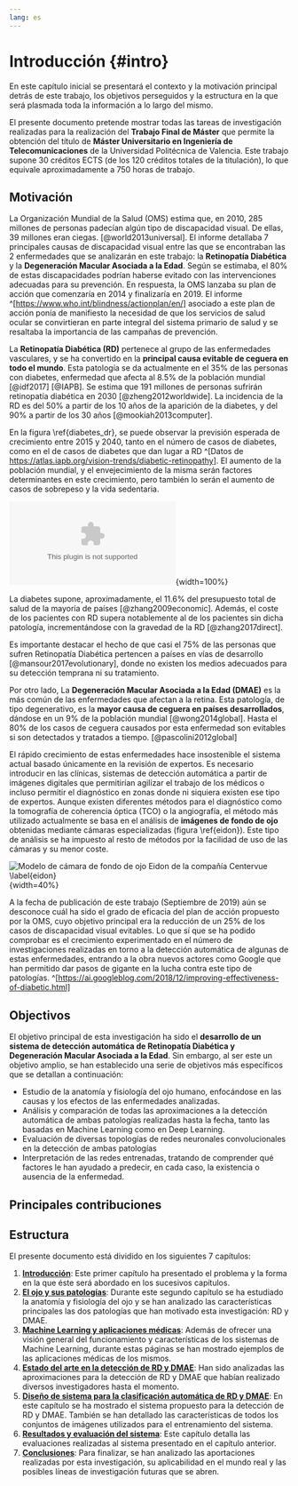 ```yaml
---
lang: es
---
```


<!--
Para crear PDF: make pdf
For italic, add one * on either side of the text
For bold, add two * on either side of the text
For bold and italic, add _** on either side of the text
Ejemplo cita: [@Cousteau1963]
Latex: (@ref_for_eqn1) $f(x) = ax^3 + bx^2 + cx + d$
Lista desordenada:
    - item
    - item

For syntax highlighting in code blocks, add three "`"
characters before and after a code block:

```python
mood = 'happy'
if mood == 'happy':
    print("I am a happy robot")
```

Alternatively, you can also use LaTeX to create a code block as shown
in the Java example below: \lstinputlisting[style=javaCodeStyle,
caption=Main.java]{source/code/HelloWorld.java}

If you use `javaCodeStyle` as defined in the `preamble.tex`, it is
best to keep the maximum line length in the source code at 80
characters.


Figures can be added with the following syntax:
![my_caption \label{my_label}](source/figures/my_image.pdf){ width=50% }

For details on setting attributes like width and height, see:
http://pandoc.org/MANUAL.html#extension-link_attributes

![RV Calypso is a former British Royal Navy minesweeper converted into
a research vessel for the oceanographic researcher Jacques-Yves Cousteau.
It was equipped with a mobile laboratory for underwater field researc
h. \label{ref_a_figure}](source/figures/example_figure.pdf){ width=100% }


-->



# Introducción {#intro}

En este capítulo inicial se presentará el contexto y la
motivación principal detrás de este trabajo, los objetivos perseguidos
y la estructura en la que será plasmada toda la información a lo largo
del mismo.

El presente documento pretende mostrar todas las tareas de
investigación realizadas para la realización del **Trabajo Final de
Máster** que permite la obtención del título de **Máster Universitario
en Ingeniería de Telecomunicaciones** de la Universidad Politécnica de
Valencia. Este trabajo supone 30 créditos ECTS (de los
120 créditos totales de la titulación), lo que equivale
aproximadamente a 750 horas de trabajo.

## Motivación

La Organización Mundial de la Salud (OMS) estima que, en 2010, 285
millones de personas padecían algún tipo de discapacidad visual. De
ellas, 39 millones eran ciegas. [@world2013universal]. El informe
detallaba 7 principales causas de discapacidad visual entre las que se
encontraban las 2 enfermedades que se analizarán en este trabajo: la
**Retinopatía Diabética** y la **Degeneración Macular Asociada a la
Edad**. Según se estimaba, el 80% de estas discapacidades podrían
haberse evitado con las intervenciones adecuadas para su
prevención. En respuesta, la OMS lanzaba su plan de acción que
comenzaría en 2014 y finalizaría en 2019. El informe
^[https://www.who.int/blindness/actionplan/en/] asociado a este plan de
acción ponía de manifiesto la necesidad de que los servicios de salud
ocular se convirtieran en parte integral del sistema primario de salud
y se resaltaba la importancia de las campañas de prevención.

La **Retinopatía Diabética (RD)** pertenece al grupo de las
enfermedades vasculares, y se ha convertido en la **principal causa
evitable de ceguera en todo el mundo**. Esta patología se da
actualmente en el 35% de las personas con diabetes, enfermedad que
afecta al 8.5% de la población mundial [@idf2017] [@IAPB]. Se estima
que 191 millones de personas sufrirán retinopatía diabética en 2030
[@zheng2012worldwide].  La incidencia de la RD es del 50% a partir de
los 10 años de la aparición de la diabetes, y del 90% a partir de los
30 años [@mookiah2013computer].

En la figura \ref{diabetes_dr}, se puede observar la previsión
esperada de crecimiento entre 2015 y 2040, tanto en el número de casos
de diabetes, como en el de casos de diabetes que dan lugar a RD
^[Datos de
https://atlas.iapb.org/vision-trends/diabetic-retinopathy]. El aumento
de la población mundial, y el envejecimiento de la misma serán
factores determinantes en este crecimiento, pero también lo serán el
aumento de casos de sobrepeso y la vida sedentaria.

![Prevalecencia y previsión de crecimiento de la diabetes y la RD a
nivel mundial. Gráfico de elaboración propia
\label{diabetes_dr}](source/figures/stats.eps){width=100%}

La diabetes supone, aproximadamente, el 11.6% del presupuesto total de
salud de la mayoría de países [@zhang2009economic]. Además, el coste
de los pacientes con RD supera notablemente al de los pacientes sin
dicha patología, incrementándose con la gravedad de la RD
[@zhang2017direct].

Es importante destacar el hecho de que casi el 75% de las personas que
sufren Retinopatía Diabética pertencen a países en vías de desarrollo
[@mansour2017evolutionary], donde no existen los medios adecuados para
su detección temprana ni su tratamiento.

Por otro lado, La **Degeneración Macular Asociada a la Edad (DMAE)**
es la más común de las enfermedades que afectan a la retina. Esta
patología, de tipo degenerativo, es la **mayor causa de ceguera en
países desarrollados**, dándose en un 9% de la población mundial
[@wong2014global]. Hasta el 80% de los casos de ceguera causados por
esta enfermedad son evitables si son detectados y tratados a
tiempo. [@pascolini2012global]

El rápido crecimiento de estas enfermedades hace insostenible el
sistema actual basado únicamente en la revisión de expertos. Es
necesario introducir en las clínicas, sistemas de detección automática
a partir de imágenes digitales que permitirían agilizar el trabajo de
los médicos o incluso permitir el diagnóstico en zonas donde ni
siquiera existen ese tipo de expertos. Aunque existen diferentes
métodos para el diagnóstico como la tomografía de coherencia óptica
(TCO) o la angiografía, el método más utilizado actualmente se basa en
el análisis de **imágenes de fondo de ojo** obtenidas mediante cámaras
especializadas (figura \ref{eidon}). Este tipo de análisis se ha
impuesto al resto de métodos por la facilidad de uso de las cámaras y
su menor coste.

![Modelo de cámara de fondo de ojo Eidon de la compañía Centervue
\label{eidon}](source/figures/eidon.jpg){width=40%}

A la fecha de publicación de este trabajo (Septiembre de 2019) aún se
desconoce cuál ha sido el grado de eficacia del plan de acción
propuesto por la OMS, cuyo objetivo principal era la reducción de un
25% de los casos de discapacidad visual evitables. Lo que sí que se ha
podido comprobar es el crecimiento experimentado en el número de
investigaciones realizadas en torno a la detección automática de
algunas de estas enfermedades, entrando a la obra nuevos actores como
Google que han permitido dar pasos de gigante en la lucha contra este
tipo de
patologías. ^[https://ai.googleblog.com/2018/12/improving-effectiveness-of-diabetic.html]

## Objectivos

El objetivo principal de esta investigación ha sido el **desarrollo de
un sistema de detección automática de Retinopatía Diabética y
Degeneración Macular Asociada a la Edad**. Sin embargo, al ser este un
objetivo amplio, se han establecido una serie de objetivos más
específicos que se detallan a continuación:

- Estudio de la anatomía y fisiología del ojo humano, enfocándose en
  las causas y los efectos de las enfermedades analizadas.
- Análisis y comparación de todas las aproximaciones a la detección
  automática de ambas patologías realizadas hasta la fecha, tanto las
  basadas en Machine Learning como en Deep Learning.
- Evaluación de diversas topologías de redes neuronales
  convolucionales en la detección de ambas patologías
- Interpretación de las redes entrenadas, tratando de comprender qué
  factores le han ayudado a predecir, en cada caso, la existencia o
  ausencia de la enfermedad.


## Principales contribuciones
<!-- TODO: Cuando termine todo -->

## Estructura
El presente documento está dividido en los siguientes 7 capítulos:

1. **[Introducción](#intro)**: Este primer capítulo ha presentado el
   problema y la forma en la que éste será abordado en los sucesivos
   capítulos.
2. **[El ojo y sus patologías](#ojo)**: Durante este segundo capítulo
   se ha estudiado la anatomía y fisiología del ojo y se han analizado
   las características principales las dos patologías que han motivado
   esta investigación: RD y DMAE.
3. **[Machine Learning y aplicaciones médicas](#ml)**: Además de
   ofrecer una visión general del funcionamiento y características
   de los sistemas de Machine Learning, durante estas páginas se han
   mostrado ejemplos de las aplicaciones médicas de los mismos.
4. **[Estado del arte en la detección de RD y DMAE](#arte)**: Han sido
   analizadas las aproximaciones para la detección de RD y DMAE que
   habían realizado diversos investigadores hasta el momento.
5. **[Diseño de sistema para la clasificación automática de RD y
   DMAE](#sistema)**: En este capítulo se ha mostrado el sistema
   propuesto para la detección de RD y DMAE. También se han detallado
   las características de todos los conjuntos de imágenes utilizados
   para el entrenamiento del sistema.
6. **[Resultados y evaluación del sistema](#resultados)**: Este
   capítulo detalla las evaluaciones realizadas al sistema presentado
   en el capítulo anterior.
7. **[Conclusiones](#conclusiones)**: Para finalizar, se han analizado
   las aportaciones realizadas por esta investigación, su
   aplicabilidad en el mundo real y las posibles líneas de
   investigación futuras que se abren.

